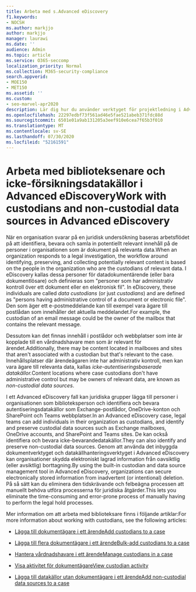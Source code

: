 ```yaml
---
title: Arbeta med s.Advanced eDiscovery
f1.keywords:
- NOCSH
ms.author: markjjo
author: markjjo
manager: laurawi
ms.date: ''
audience: Admin
ms.topic: article
ms.service: O365-seccomp
localization_priority: Normal
ms.collection: M365-security-compliance
search.appverid:
- MOE150
- MET150
ms.assetid: ''
ms.custom:
- seo-marvel-apr2020
description: Lär dig hur du använder verktyget för projektledning i Advanced eDiscovery att hantera data för ett juridiskt ärende.
ms.openlocfilehash: 22297edbf73f561ad46e5fae521abeb371fdc88d
ms.sourcegitcommit: 6501e01a9ab131205a3eef910e6cea7f65b3f010
ms.translationtype: MT
ms.contentlocale: sv-SE
ms.lasthandoff: 07/30/2020
ms.locfileid: "52161591"
---
```

# <a name="work-with-custodians-and-non-custodial-data-sources-in-advanced-ediscovery"></a><span data-ttu-id="56607-103">Arbeta med biblioteksenare och icke-försikningsdatakällor i Advanced eDiscovery</span><span class="sxs-lookup"><span data-stu-id="56607-103">Work with custodians and non-custodial data sources in Advanced eDiscovery</span></span>

<span data-ttu-id="56607-104">När en organisation svarar på en juridisk undersökning baseras arbetsflödet på att identifiera, bevara och samla in potentiellt relevant innehåll på de personer i organisationen som är dokument på relevanta data.</span><span class="sxs-lookup"><span data-stu-id="56607-104">When an organization responds to a legal investigation, the workflow around identifying, preserving, and collecting potentially relevant content is based on the people in the organization who are the custodians of relevant data.</span></span> <span data-ttu-id="56607-105">I eDiscovery kallas dessa personer för datadokumentärende (eller bara dokumentlösare) och definieras som "personer som har administrativ kontroll över ett dokument eller en elektronisk fil".  </span><span class="sxs-lookup"><span data-stu-id="56607-105">In eDiscovery, these individuals are called *data custodians* (or just *custodians*) and are defined as "persons having administrative control of a document or electronic file".</span></span> <span data-ttu-id="56607-106">Den som äger ett e-postmeddelande kan till exempel vara ägare till postlådan som innehåller det aktuella meddelandet.</span><span class="sxs-lookup"><span data-stu-id="56607-106">For example, the custodian of an email message could be the owner of the mailbox that contains the relevant message.</span></span>

<span data-ttu-id="56607-107">Dessutom kan det finnas innehåll i postlådor och webbplatser som inte är kopplade till en vårdnadshavare men som är relevant för ärendet.</span><span class="sxs-lookup"><span data-stu-id="56607-107">Additionally, there may be content located in mailboxes and sites that aren't associated with a custodian but that's relevant to the case.</span></span> <span data-ttu-id="56607-108">Innehållsplatser där ärendeägaren inte har administrativ kontroll, men kan vara ägare till relevanta data, kallas *icke-autentiseringsbaserade datakällor.*</span><span class="sxs-lookup"><span data-stu-id="56607-108">Content locations where case custodians don't have administrative control but may be owners of relevant data, are known as *non-custodial data sources*.</span></span>

<span data-ttu-id="56607-109">I ett Advanced eDiscovery fall kan juridiska grupper lägga till personer i organisationen som biblioteksperson och identifiera och bevara autentiseringsdatakällor som Exchange-postlådor, OneDrive-konton och SharePoint och Teams webbplatser.</span><span class="sxs-lookup"><span data-stu-id="56607-109">In an Advanced eDiscovery case, legal teams can add individuals in their organization as custodians, and  identify and preserve custodial data sources such as Exchange mailboxes, OneDrive accounts, and SharePoint and Teams sites.</span></span> <span data-ttu-id="56607-110">De kan också identifiera och bevara icke-bevarandedatakällor.</span><span class="sxs-lookup"><span data-stu-id="56607-110">They can also identify and preserve non-custodial data sources.</span></span> <span data-ttu-id="56607-111">Genom att använda det inbyggda dokumentverktyget och datakällhanteringsverktyget i Advanced eDiscovery kan organisationer skydda elektroniskt lagrad information från oavsiktlig (eller avsiktlig) borttagning.</span><span class="sxs-lookup"><span data-stu-id="56607-111">By using the built-in custodian and data source management tool in Advanced eDiscovery, organizations can secure electronically stored information from inadvertent (or intentional) deletion.</span></span> <span data-ttu-id="56607-112">På så sätt kan du eliminera den tidskrävande och felbeägna processen att manuellt behöva utföra processerna för juridiska åtgärder.</span><span class="sxs-lookup"><span data-stu-id="56607-112">This lets you eliminate the time-consuming and error-prone process of manually having to perform the legal hold processes.</span></span>

<span data-ttu-id="56607-113">Mer information om att arbeta med biblioteksare finns i följande artiklar:</span><span class="sxs-lookup"><span data-stu-id="56607-113">For more information about working with custodians, see the following articles:</span></span>

- [<span data-ttu-id="56607-114">Lägga till dokumentägare i ett ärende</span><span class="sxs-lookup"><span data-stu-id="56607-114">Add custodians to a case</span></span>](add-custodians-to-case.md)

- [<span data-ttu-id="56607-115">Lägga till flera dokumentägare i ett ärende</span><span class="sxs-lookup"><span data-stu-id="56607-115">Bulk-add custodians to a case</span></span>](bulk-add-custodians.md)

- [<span data-ttu-id="56607-116">Hantera vårdnadshavare i ett ärende</span><span class="sxs-lookup"><span data-stu-id="56607-116">Manage custodians in a case</span></span>](manage-new-custodians.md)

- [<span data-ttu-id="56607-117">Visa aktivitet för dokumentägare</span><span class="sxs-lookup"><span data-stu-id="56607-117">View custodian activity</span></span>](view-custodian-activity.md)

- [<span data-ttu-id="56607-118">Lägga till datakällor utan dokumentägare i ett ärende</span><span class="sxs-lookup"><span data-stu-id="56607-118">Add non-custodial data sources to a case</span></span>](non-custodial-data-sources.md)
